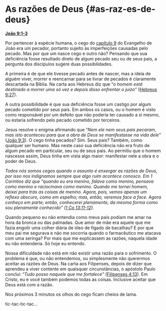 # As razões de Deus {#as-raz-es-de-deus}

[**João 9:1-3**](http://bibliaonline.com.br/acf/jo/9/1-3)

Por pertencer à espécie humana, o cego do [capítulo 9](http://bibliaonline.com.br/acf/jo/9) do Evangelho de João era um pecador, portanto sujeito às imperfeições causadas pelo pecado. Mas por que um nasce cego e outro não? Pensando que sua deficiência fosse resultado direto de algum pecado seu ou de seus pais, a pergunta dos discípulos sugere duas possibilidades.

A primeira é de que ele tivesse pecado antes de nascer, mas a ideia de alguém viver, morrer e reencarnar para se livrar de pecados é claramente descartada na Bíblia. Na carta aos Hebreus diz que “_o homem está destinado a morrer uma só vez e depois disso enfrentar o juízo”_ ([Hebreus 9:27](http://bibliaonline.com.br/acf/hb/9/27)).

A outra possibilidade é que sua deficiência fosse um castigo por algum pecado cometido por seus pais. Em ambos os casos, ou o homem é visto como responsável por um defeito que não poderia ter causado a si mesmo, ou estaria sofrendo pelo pecado cometido por terceiros.

Jesus resolve o enigma afirmando que “_Nem ele nem seus pais pecaram, mas isto aconteceu para que a obra de Deus se manifestasse na vida dele”_ ([João 9:3](http://bibliaonline.com.br/acf/jo/9/3)). O cego tinha pecados? Sim. Seus pais? Também, como qualquer ser humano. Mas neste caso sua deficiência não era fruto de algum pecado em particular, seu ou de seus pais. Ao permitiu que o homem nascesse assim, Deus tinha em vista algo maior: manifestar nele a obra e o poder de Deus.

_Todos nós somos cegos quando o assunto é enxergar as razões de Deus, por isso nos indignamos sempre que algo ruim acontece conosco. Em 1 Coríntios diz que “quando eu era menino, falava como menino, pensava como menino e raciocinava como menino. Quando me tornei homem, deixei para trás as coisas de menino. Agora, pois, vemos apenas um reflexo obscuro, como em espelho; mas, então, veremos face a face. Agora conheço em parte; então, conhecerei plenamente, da mesma forma como sou plenamente conhecido” (_[_1 Co 13:11-12_](http://bibliaonline.com.br/acf/1co/13/11-12)_)._

Quando pequeno eu não entendia como meus pais podiam me amar na hora da bronca ou das palmadas. Que amor de mãe era aquele que me fazia engolir uma colher diária de óleo de fígado de bacalhau? E por que meu pai me segurava e não me socorria quando o farmacêutico me atacava com uma seringa? Por mais que me explicassem as razões, naquela idade eu não entenderia. Só hoje eu entendo.

Nossa dificuldade não está em não existir uma razão para o sofrimento. O problema é que, ou não entendemos, ou simplesmente não querermos aceitar as razões de Deus. Na carta aos Filipenses, depois de dizer que aprendeu a viver contente em quaisquer circunstâncias, o apóstolo Paulo conclui: “_Tudo posso naquele que me fortalece”_ ([Filipenses 4:13](http://bibliaonline.com.br/acf/fp/4/13)). Em Cristo, eu e você também podemos todas as coisas. Inclusive aceitar que Deus está com a razão.

Nos próximos 3 minutos os olhos do cego ficam cheios de lama.

tic-tac-tic-tac...